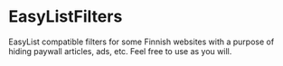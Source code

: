 # EasyListFilters

EasyList compatible filters for some Finnish websites with a purpose of hiding paywall articles, ads, etc.
Feel free to use as you will.
